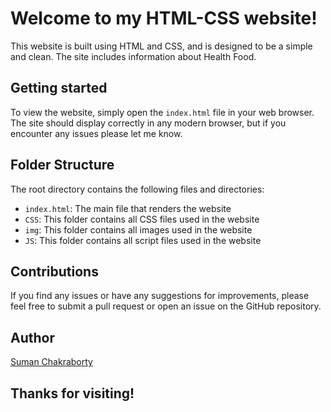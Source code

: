# Welcome to my HTML-CSS website!

This website is built using HTML and CSS, and is designed to be a simple and clean. The site includes information about Health Food.

## Getting started

To view the website, simply open the `index.html` file in your web browser. The site should display correctly in any modern browser, but if you encounter any issues please let me know.

## Folder Structure

The root directory contains the following files and directories:

- `index.html`: The main file that renders the website
- `CSS`: This folder contains all CSS files used in the website
- `img`: This folder contains all images used in the website
- `JS`: This folder contains all script files used in the website


## Contributions

If you find any issues or have any suggestions for improvements, please feel free to submit a pull request or open an issue on the GitHub repository.

## Author

[Suman Chakraborty](https://github.com/suman599)

## Thanks for visiting!
